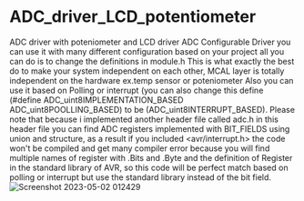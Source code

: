 # ADC_driver_LCD_potentiometer
 ADC driver with poteniometer and LCD driver
ADC Configurable Driver you can use it with many different configuration based on your project all you can do is to change the definitions in module.h
This is what exactly the best do to make your system independent on each other, MCAL layer is totally independent on the hardware ex.temp sensor or poteniometer
Also you can use it based on Polling or interrupt (you can also change this define (#define ADC_uint8IMPLEMENTATION_BASED	ADC_uint8POOLLING_BASED) to be (ADC_uint8INTERRUPT_BASED). 
Please note that because i implemented another header file called adc.h in this header file you can find ADC registers implemented with BIT_FIELDS using union and structure, as a result if you included <avr/interrupt.h> the code won't be compiled and get many compiler error because you will find multiple names of register with .Bits and .Byte and  the definition of Register in the standard library of AVR, so this code will be perfect match based on polling or interrupt but use the standard library instead of the bit field.
![Screenshot 2023-05-02 012429](https://user-images.githubusercontent.com/44003494/235541430-d1a9eb3a-5178-41d1-9f34-4b8887d078fb.png)
